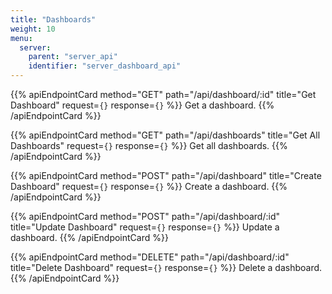 ```yaml
---
title: "Dashboards"
weight: 10
menu:
  server:
    parent: "server_api"
    identifier: "server_dashboard_api"
---
```


{{% apiEndpointCard method="GET" path="/api/dashboard/:id" title="Get Dashboard" request=`{}` response=`{}` %}}
Get a dashboard.
{{% /apiEndpointCard %}}

{{% apiEndpointCard method="GET" path="/api/dashboards" title="Get All Dashboards" request=`{}` response=`{}` %}}
Get all dashboards.
{{% /apiEndpointCard %}}

{{% apiEndpointCard method="POST" path="/api/dashboard" title="Create Dashboard" request=`{}` response=`{}` %}}
Create a dashboard.
{{% /apiEndpointCard %}}

{{% apiEndpointCard method="POST" path="/api/dashboard/:id" title="Update Dashboard" request=`{}` response=`{}` %}}
Update a dashboard.
{{% /apiEndpointCard %}}

{{% apiEndpointCard method="DELETE" path="/api/dashboard/:id" title="Delete Dashboard" request=`{}` response=`{}` %}}
Delete a dashboard.
{{% /apiEndpointCard %}}